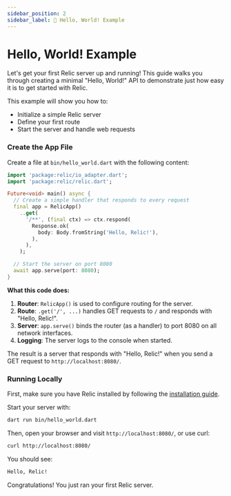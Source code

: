 ```yaml
---
sidebar_position: 2
sidebar_label: 🌟 Hello, World! Example
---
```


# Hello, World! Example

Let's get your first Relic server up and running! This guide walks you through creating a minimal "Hello, World!" API to demonstrate just how easy it is to get started with Relic.

This example will show you how to:

- Initialize a simple Relic server
- Define your first route
- Start the server and handle web requests

### Create the App File

Create a file at `bin/hello_world.dart` with the following content:

```dart file="hello_world.dart"
import 'package:relic/io_adapter.dart';
import 'package:relic/relic.dart';

Future<void> main() async {
  // Create a simple handler that responds to every request
  final app = RelicApp()
    ..get(
      '/**', (final ctx) => ctx.respond(
        Response.ok(
          body: Body.fromString('Hello, Relic!'),
        ),
      ),
    );

  // Start the server on port 8080
  await app.serve(port: 8080);
}
```

**What this code does:**

1. **Router**: `RelicApp()` is used to configure routing for the server.
2. **Route**: `.get('/', ...)` handles GET requests to `/` and responds with "Hello, Relic!".
3. **Server**: `app.serve()` binds the router (as a handler) to port 8080 on all network interfaces.
4. **Logging**: The server logs to the console when started.

The result is a server that responds with "Hello, Relic!" when you send a GET request to `http://localhost:8080/`.

### Running Locally

First, make sure you have Relic installed by following the [installation guide](/getting-started/installation).

Start your server with:

```bash
dart run bin/hello_world.dart
```

Then, open your browser and visit `http://localhost:8080/`, or use curl:

```bash
curl http://localhost:8080/
```

You should see:

``` bash
Hello, Relic!
```

Congratulations! You just ran your first Relic server.
